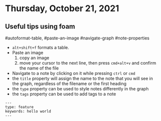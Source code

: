 # Thursday, October 21, 2021

## Useful tips using foam
#autoformat-table, #paste-an-image #navigate-graph #note-properties

- `alt+shift+f` formats a table.
- Paste an image
  1. copy an image
  2. move your cursor to the next line, then press `cmd+alt+v` and confirm the name of the file
- Navigate to a note by clicking on it while pressing `ctrl` or `cmd`
- the `title` property will assign the name to the note that you will see in the graph, regardless of the filename or the first heading
- the `type` property can be used to style notes differently in the graph
- the `tags` property can be used to add tags to a note 

```text
---
type: feature
keywords: hello world
---
```


